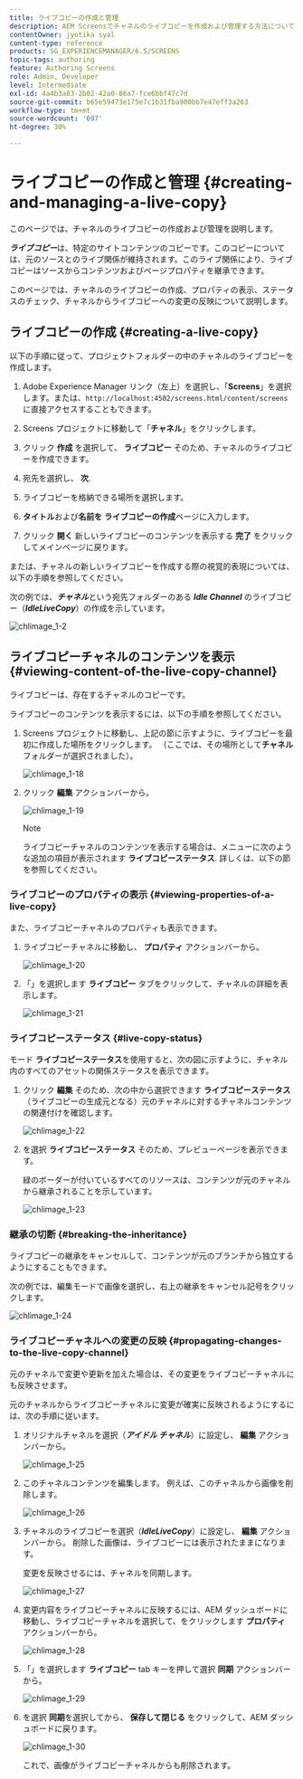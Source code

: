 ```yaml
---
title: ライブコピーの作成と管理
description: AEM Screensでチャネルのライブコピーを作成および管理する方法について説明します。
contentOwner: jyotika syal
content-type: reference
products: SG_EXPERIENCEMANAGER/6.5/SCREENS
topic-tags: authoring
feature: Authoring Screens
role: Admin, Developer
level: Intermediate
exl-id: 4a4b3a83-2b02-42a0-86a7-fce6bbf47c7d
source-git-commit: b65e59473e175e7c1b31fba900bb7e47eff3a263
workflow-type: tm+mt
source-wordcount: '697'
ht-degree: 30%

---
```


# ライブコピーの作成と管理 {#creating-and-managing-a-live-copy}

このページでは、チャネルのライブコピーの作成および管理を説明します。

***ライブコピー***&#x200B;は、特定のサイトコンテンツのコピーです。このコピーについては、元のソースとのライブ関係が維持されます。このライブ関係により、ライブコピーはソースからコンテンツおよびページプロパティを継承できます。

このページでは、チャネルのライブコピーの作成、プロパティの表示、ステータスのチェック、チャネルからライブコピーへの変更の反映について説明します。


## ライブコピーの作成 {#creating-a-live-copy}

以下の手順に従って、プロジェクトフォルダーの中のチャネルのライブコピーを作成します。

1. Adobe Experience Manager リンク（左上）を選択し、「**Screens**」を選択します。または、`http://localhost:4502/screens.html/content/screens` に直接アクセスすることもできます。

1. Screens プロジェクトに移動して「**チャネル**」をクリックします。
1. クリック **作成** を選択して、 **ライブコピー** そのため、チャネルのライブコピーを作成できます。
1. 宛先を選択し、 **次**.
1. ライブコピーを格納できる場所を選択します。
1. **タイトル**&#x200B;および&#x200B;**名前を** **ライブコピーの作成**&#x200B;ページに入力します。

1. クリック **開く** 新しいライブコピーのコンテンツを表示する **完了** をクリックしてメインページに戻ります。

または、チャネルの新しいライブコピーを作成する際の視覚的表現については、以下の手順を参照してください。

次の例では、***チャネル***&#x200B;という宛先フォルダーのある ***Idle Channel*** のライブコピー（***IdleLiveCopy***）の作成を示しています。

![chlimage_1-2](assets/chlimage_1-2.gif)

## ライブコピーチャネルのコンテンツを表示 {#viewing-content-of-the-live-copy-channel}

ライブコピーは、存在するチャネルのコピーです。

ライブコピーのコンテンツを表示するには、以下の手順を参照してください。

1. Screens プロジェクトに移動し、上記の節に示すように、ライブコピーを最初に作成した場所をクリックします。 （ここでは、その場所として&#x200B;**チャネル**&#x200B;フォルダーが選択されました）。

   ![chlimage_1-18](assets/chlimage_1-18.png)

1. クリック **編集** アクションバーから。

   ![chlimage_1-19](assets/chlimage_1-19.png)

   >[!NOTE]
   >
   >ライブコピーチャネルのコンテンツを表示する場合は、メニューに次のような追加の項目が表示されます **ライブコピーステータス**. 詳しくは、以下の節を参照してください。

### ライブコピーのプロパティの表示 {#viewing-properties-of-a-live-copy}

また、ライブコピーチャネルのプロパティも表示できます。

1. ライブコピーチャネルに移動し、 **プロパティ** アクションバーから。

   ![chlimage_1-20](assets/chlimage_1-20.png)

1. 「」を選択します **ライブコピー** タブをクリックして、チャネルの詳細を表示します。

   ![chlimage_1-21](assets/chlimage_1-21.png)

### ライブコピーステータス {#live-copy-status}

モード **ライブコピーステータス**&#x200B;を使用すると、次の図に示すように、チャネル内のすべてのアセットの関係ステータスを表示できます。

1. クリック **編集** そのため、次の中から選択できます **ライブコピーステータス** （ライブコピーの生成元となる）元のチャネルに対するチャネルコンテンツの関連付けを確認します。

   ![chlimage_1-22](assets/chlimage_1-22.png)

1. を選択 **ライブコピーステータス** そのため、プレビューページを表示できます。

   緑のボーダーが付いているすべてのリソースは、コンテンツが元のチャネルから継承されることを示しています。

   ![chlimage_1-23](assets/chlimage_1-23.png)

### 継承の切断 {#breaking-the-inheritance}

ライブコピーの継承をキャンセルして、コンテンツが元のブランチから独立するようにすることもできます。

次の例では、編集モードで画像を選択し、右上の継承をキャンセル記号をクリックします。

![chlimage_1-24](assets/chlimage_1-24.png)

### ライブコピーチャネルへの変更の反映 {#propagating-changes-to-the-live-copy-channel}

元のチャネルで変更や更新を加えた場合は、その変更をライブコピーチャネルにも反映させます。

元のチャネルからライブコピーチャネルに変更が確実に反映されるようにするには、次の手順に従います。

1. オリジナルチャネルを選択（***アイドル チャネル***）に設定し、 **編集** アクションバーから。

   ![chlimage_1-25](assets/chlimage_1-25.png)

1. このチャネルコンテンツを編集します。 例えば、このチャネルから画像を削除します。

   ![chlimage_1-26](assets/chlimage_1-26.png)

1. チャネルのライブコピーを選択（***IdleLiveCopy***）に設定し、 **編集** アクションバーから。 削除した画像は、ライブコピーには表示されたままになります。

   変更を反映させるには、チャネルを同期します。

   ![chlimage_1-27](assets/chlimage_1-27.png)

1. 変更内容をライブコピーチャネルに反映するには、AEM ダッシュボードに移動し、ライブコピーチャネルを選択して、をクリックします **プロパティ** アクションバーから。

   ![chlimage_1-28](assets/chlimage_1-28.png)

1. 「」を選択します **ライブコピー** tab キーを押して選択 **同期** アクションバーから。

   ![chlimage_1-29](assets/chlimage_1-29.png)

1. を選択 **同期**&#x200B;を選択してから、 **保存して閉じる** をクリックして、AEM ダッシュボードに戻ります。

   ![chlimage_1-30](assets/chlimage_1-30.png)

   これで、画像がライブコピーチャネルからも削除されます。
